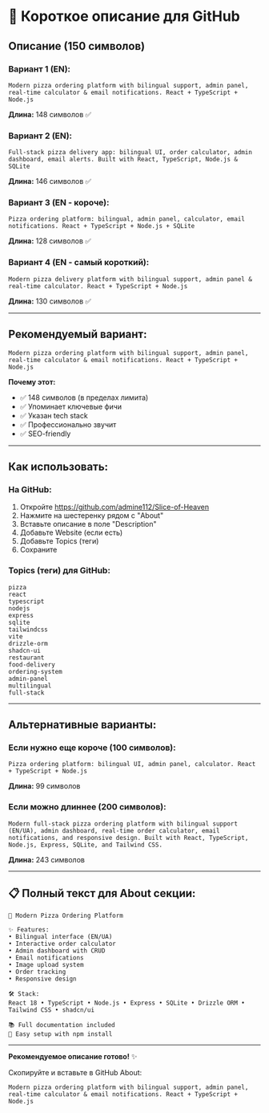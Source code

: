 # 📝 Короткое описание для GitHub

## Описание (150 символов)

### Вариант 1 (EN):
```
Modern pizza ordering platform with bilingual support, admin panel, real-time calculator & email notifications. React + TypeScript + Node.js
```
**Длина:** 148 символов ✅

### Вариант 2 (EN):
```
Full-stack pizza delivery app: bilingual UI, order calculator, admin dashboard, email alerts. Built with React, TypeScript, Node.js & SQLite
```
**Длина:** 146 символов ✅

### Вариант 3 (EN - короче):
```
Pizza ordering platform: bilingual, admin panel, calculator, email notifications. React + TypeScript + Node.js + SQLite
```
**Длина:** 128 символов ✅

### Вариант 4 (EN - самый короткий):
```
Modern pizza delivery platform with bilingual support, admin panel & real-time calculator. React + TypeScript + Node.js
```
**Длина:** 130 символов ✅

---

## Рекомендуемый вариант:

```
Modern pizza ordering platform with bilingual support, admin panel, real-time calculator & email notifications. React + TypeScript + Node.js
```

**Почему этот:**
- ✅ 148 символов (в пределах лимита)
- ✅ Упоминает ключевые фичи
- ✅ Указан tech stack
- ✅ Профессионально звучит
- ✅ SEO-friendly

---

## Как использовать:

### На GitHub:
1. Откройте https://github.com/admine112/Slice-of-Heaven
2. Нажмите на шестеренку рядом с "About"
3. Вставьте описание в поле "Description"
4. Добавьте Website (если есть)
5. Добавьте Topics (теги)
6. Сохраните

### Topics (теги) для GitHub:
```
pizza
react
typescript
nodejs
express
sqlite
tailwindcss
vite
drizzle-orm
shadcn-ui
restaurant
food-delivery
ordering-system
admin-panel
multilingual
full-stack
```

---

## Альтернативные варианты:

### Если нужно еще короче (100 символов):
```
Pizza ordering platform: bilingual UI, admin panel, calculator. React + TypeScript + Node.js
```
**Длина:** 99 символов

### Если можно длиннее (200 символов):
```
Modern full-stack pizza ordering platform with bilingual support (EN/UA), admin dashboard, real-time order calculator, email notifications, and responsive design. Built with React, TypeScript, Node.js, Express, SQLite, and Tailwind CSS.
```
**Длина:** 243 символов

---

## 📋 Полный текст для About секции:

```
🍕 Modern Pizza Ordering Platform

✨ Features:
• Bilingual interface (EN/UA)
• Interactive order calculator
• Admin dashboard with CRUD
• Email notifications
• Image upload system
• Order tracking
• Responsive design

🛠️ Stack:
React 18 • TypeScript • Node.js • Express • SQLite • Drizzle ORM • Tailwind CSS • shadcn/ui

📚 Full documentation included
🚀 Easy setup with npm install
```

---

**Рекомендуемое описание готово!** ✨

Скопируйте и вставьте в GitHub About:
```
Modern pizza ordering platform with bilingual support, admin panel, real-time calculator & email notifications. React + TypeScript + Node.js
```

